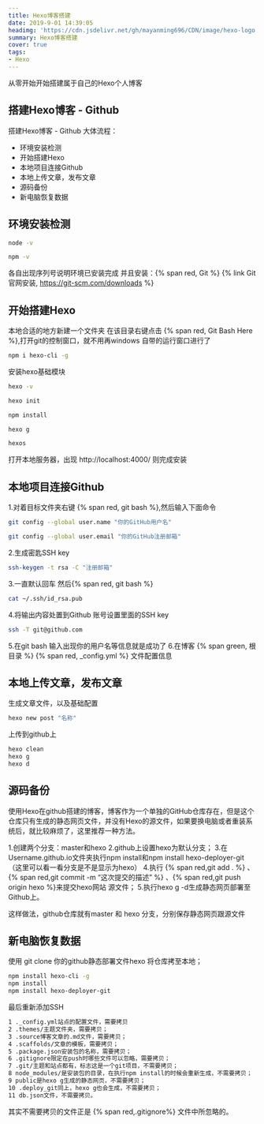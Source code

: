 ```yaml
---
title: Hexo博客搭建
date: 2019-9-01 14:39:05
headimg: 'https://cdn.jsdelivr.net/gh/mayanming696/CDN/image/hexo-logo.svg'
summary: Hexo博客搭建
cover: true
tags:
- Hexo
---
```


从零开始开始搭建属于自己的Hexo个人博客
<!-- more -->

## 搭建Hexo博客 - Github

搭建Hexo博客 - Github 大体流程：
- 环境安装检测
- 开始搭建Hexo
- 本地项目连接Github
- 本地上传文章，发布文章
- 源码备份
- 新电脑恢复数据

## 环境安装检测

``` bash
node -v
```

``` bash
npm -v
```

各自出现序列号说明环境已安装完成
并且安装：{% span red, Git %}
{% link Git官网安装, https://git-scm.com/downloads %}

## 开始搭建Hexo

本地合适的地方新建一个文件夹
在该目录右键点击 {% span red, Git Bash Here %},打开git的控制窗口，就不用再windows 自带的运行窗口进行了

``` bash
npm i hexo-cli -g
```

安装hexo基础模块

``` bash
hexo -v

hexo init

npm install

hexo g

hexos
```

打开本地服务器，出现 http://localhost:4000/ 则完成安装

## 本地项目连接Github

1.对着目标文件夹右键 {% span red, git bash %},然后输入下面命令

``` bash
git config --global user.name "你的GitHub用户名"

git config --global user.email "你的GitHub注册邮箱"
```

2.生成密匙SSH key

``` bash
ssh-keygen -t rsa -C "注册邮箱"
```

3.一直默认回车 然后{% span red, git bash %}

``` bash
cat ~/.ssh/id_rsa.pub 
```

4.将输出内容处置到Github 账号设置里面的SSH key

``` bash
ssh -T git@github.com
```
5.在git bash 输入出现你的用户名等信息就是成功了
6.在博客 {% span green, 根目录 %} {% span red, _config.yml %} 文件配置信息

## 本地上传文章，发布文章

生成文章文件，以及基础配置

``` bash
hexo new post "名称"
```

上传到github上

``` bash
hexo clean
hexo g
hexo d
```

## 源码备份

使用Hexo在github搭建的博客，博客作为一个单独的GitHub仓库存在，但是这个仓库只有生成的静态网页文件，并没有Hexo的源文件，如果要换电脑或者重装系统后，就比较麻烦了，这里推荐一种方法。

1.创建两个分支：master和hexo
2.github上设置hexo为默认分支；
3.在Username.github.io文件夹执行npm install和npm install hexo-deployer-git（这里可以看一看分支是不是显示为hexo）
4.执行 {% span red,git add . %} 、 {% span red,git commit -m “这次提交的描述” %} 、{% span red,git push origin hexo %}来提交hexo网站 源文件；
5.执行hexo g -d生成静态网页部署至Github上。

这样做法，github仓库就有master 和 hexo 分支，分别保存静态网页跟源文件

## 新电脑恢复数据

使用 git clone 你的github静态部署文件hexo 将仓库拷至本地；

``` bash
npm install hexo-cli -g
npm install
npm install hexo-deployer-git
```

最后重新添加SSH

``` bash
1 ._config.yml站点的配置文件，需要拷贝 
2 .themes/主题文件夹，需要拷贝； 
3 .source博客文章的.md文件，需要拷贝； 
4 .scaffolds/文章的模板，需要拷贝； 
5 .package.json安装包的名称，需要拷贝； 
6 .gitignore限定在push时哪些文件可以忽略，需要拷贝； 
7 .git/主题和站点都有，标志这是一个git项目，不需要拷贝； 
8 node_modules/是安装包的目录，在执行npm install的时候会重新生成，不需要拷贝； 
9 public是hexo g生成的静态网页，不需要拷贝； 
10 .deploy_git同上，hexo g也会生成，不需要拷贝； 
11 db.json文件，不需要拷贝。
```

其实不需要拷贝的文件正是 {% span red,.gitignore%} 文件中所忽略的。




